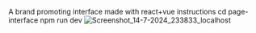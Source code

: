 A brand promoting interface made with react+vue 
instructions 
cd page-interface
npm run dev
![Screenshot_14-7-2024_233833_localhost](https://github.com/user-attachments/assets/1ee2dbd0-098a-4a4e-b52f-20c23538ec03)
